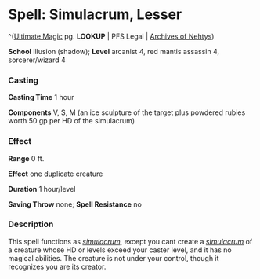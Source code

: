 # Spell: Simulacrum, Lesser

^([Ultimate Magic][ss-lesser-simulacrum] pg. **LOOKUP** | PFS Legal | [Archives of Nehtys][sn-lesser-simulacrum])

**School** illusion (shadow); **Level** arcanist 4, red mantis assassin 4, sorcerer/wizard 4

### Casting

**Casting Time** 1 hour  

**Components** V, S, M (an ice sculpture of the target plus powdered rubies worth 50 gp per HD of the simulacrum)

### Effect

**Range** 0 ft.  

**Effect** one duplicate creature  

**Duration** 1 hour/level  

**Saving Throw** none; **Spell Resistance** no

### Description

This spell functions as _[simulacrum]_, except you cant create a _[simulacrum]_ of a creature whose HD or levels exceed your caster level, and it has no magical abilities. The creature is not under your control, though it recognizes you are its creator.

[ss-lesser-simulacrum]: http://paizo.com/pathfinderRPG/v57
[sn-lesser-simulacrum]: http://www.archivesofnethys.com/SpellDisplay.aspx?ItemName=Simulacrum%2C%20Lesser
[simulacrum]: http://www.archivesofnethys.com/SpellDisplay.aspx?ItemName=simulacrum